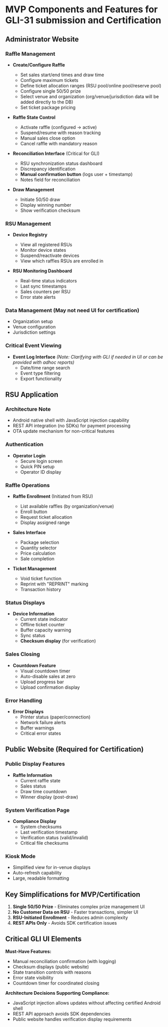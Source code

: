 # MVP Components and Features for GLI-31 submission and Certification

## Administrator Website

### Raffle Management
- **Create/Configure Raffle**
  - Set sales start/end times and draw time
  - Configure maximum tickets
  - Define ticket allocation ranges (RSU pool/online pool/reserve pool)
  - Configure single 50/50 prize
  - Select venue and organization (org/venue/jurisdiction data will be added directly to the DB)
  - Set ticket package pricing

- **Raffle State Control**
  - Activate raffle (configured → active)
  - Suspend/resume with reason tracking
  - Manual sales close option
  - Cancel raffle with mandatory reason

- **Reconciliation Interface** (Critical for GLI)
  - RSU synchronization status dashboard
  - Discrepancy identification
  - **Manual confirmation button** (logs user + timestamp)
  - Notes field for reconciliation

- **Draw Management**
  - Initiate 50/50 draw
  - Display winning number
  - Show verification checksum

### RSU Management
- **Device Registry**
  - View all registered RSUs
  - Monitor device states
  - Suspend/reactivate devices
  - View which raffles RSUs are enrolled in

- **RSU Monitoring Dashboard**
  - Real-time status indicators
  - Last sync timestamps
  - Sales counters per RSU
  - Error state alerts

### Data Management (May not need UI for certification)
- Organization setup
- Venue configuration
- Jurisdiction settings

### Critical Event Viewing
- **Event Log Interface** *(Note: Clarifying with GLI if needed in UI or can be provided with adhoc reports)*
  - Date/time range search
  - Event type filtering
  - Export functionality

## RSU Application

### Architecture Note
- Android native shell with JavaScript injection capability
- REST API integration (no SDKs) for payment processing
- OTA update mechanism for non-critical features

### Authentication
- **Operator Login**
  - Secure login screen
  - Quick PIN setup
  - Operator ID display

### Raffle Operations
- **Raffle Enrollment** (Initiated from RSU)
  - List available raffles (by organization/venue)
  - Enroll button
  - Request ticket allocation
  - Display assigned range

- **Sales Interface**
  - Package selection
  - Quantity selector
  - Price calculation
  - Sale completion

- **Ticket Management**
  - Void ticket function
  - Reprint with "REPRINT" marking
  - Transaction history

### Status Displays
- **Device Information**
  - Current state indicator
  - Offline ticket counter
  - Buffer capacity warning
  - Sync status
  - **Checksum display** (for verification)

### Sales Closing
- **Countdown Feature**
  - Visual countdown timer
  - Auto-disable sales at zero
  - Upload progress bar
  - Upload confirmation display

### Error Handling
- **Error Displays**
  - Printer status (paper/connection)
  - Network failure alerts
  - Buffer warnings
  - Critical error states

## Public Website (Required for Certification)

### Public Display Features
- **Raffle Information**
  - Current raffle state
  - Sales status
  - Draw time countdown
  - Winner display (post-draw)

### System Verification Page
- **Compliance Display**
  - System checksums
  - Last verification timestamp
  - Verification status (valid/invalid)
  - Critical file checksums

### Kiosk Mode
- Simplified view for in-venue displays
- Auto-refresh capability
- Large, readable formatting

## Key Simplifications for MVP/Certification

1. **Single 50/50 Prize** - Eliminates complex prize management UI
2. **No Customer Data on RSU** - Faster transactions, simpler UI
3. **RSU-Initiated Enrollment** - Reduces admin complexity
4. **REST APIs Only** - Avoids SDK certification issues

## Critical GLI UI Elements

**Must-Have Features:**
- Manual reconciliation confirmation (with logging)
- Checksum displays (public website)
- State transition controls with reasons
- Error state visibility
- Countdown timer for coordinated closing

**Architecture Decisions Supporting Compliance:**
- JavaScript injection allows updates without affecting certified Android shell
- REST API approach avoids SDK dependencies
- Public website handles verification display requirements
